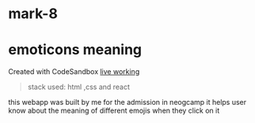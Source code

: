# mark-8
# emoticons meaning 
Created with CodeSandbox
[live working ](https://38kyo.csb.app/)

>stack used:
html ,css and react



this webapp was built by me for the admission in neogcamp
it helps user know about the meaning of different emojis when they click on it 
